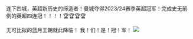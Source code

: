 连下四城，英超新历史的缔造者！曼城夺得2023/24赛季英超冠军！完成史无前例的英超四连冠！！！！🏆🏆🏆🏆

无可比拟的蓝月王朝就此降临！
我！们！是！冠！军！
![](https://cdn.jsdelivr.net/gh/JacobSuCHN/blog-img/img/jssx-essay/2024/05/20/12-59-47-ca1830aa5a9e790bdda2f1a097745af9-mcc4-5d0e34.jpg)
